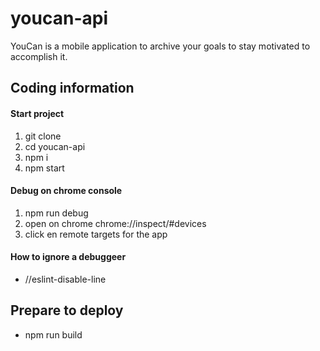 # youcan-api #
YouCan is a mobile application to archive your goals to stay motivated to accomplish it.


## Coding information ##

#### Start project ####

1. git clone 
2. cd youcan-api
3. npm i
4. npm start


#### Debug on chrome console ####

1. npm run debug
2. open on chrome chrome://inspect/#devices
3. click en remote targets for the app

#### How to ignore a debuggeer ####

* //eslint-disable-line

## Prepare to deploy ##

* npm run build
